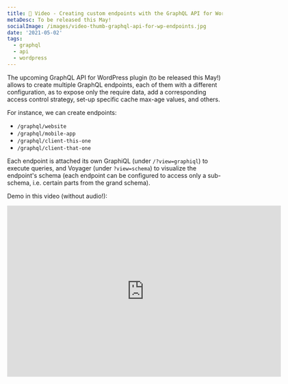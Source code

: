 ```yaml
---
title: 🎦 Video - Creating custom endpoints with the GraphQL API for WordPress plugin
metaDesc: To be released this May!
socialImage: /images/video-thumb-graphql-api-for-wp-endpoints.jpg
date: '2021-05-02'
tags:
  - graphql
  - api
  - wordpress
---
```


The upcoming GraphQL API for WordPress plugin (to be released this May!) allows to create multiple GraphQL endpoints, each of them with a different configuration, as to expose only the require data, add a corresponding access control strategy, set-up specific cache max-age values, and others.

For instance, we can create endpoints:

- `/graphql/website`
- `/graphql/mobile-app`
- `/graphql/client-this-one`
- `/graphql/client-that-one`

Each endpoint is attached its own GraphiQL (under `/?view=graphiql`) to execute queries, and Voyager (under `?view=schema`) to visualize the endpoint's schema (each endpoint can be configured to access only a sub-schema, i.e. certain parts from the grand schema).

Demo in this video (without audio!):

<iframe src="https://player.vimeo.com/video/413503485" width="640" height="400" frameborder="0" allow="autoplay; fullscreen" allowfullscreen></iframe>